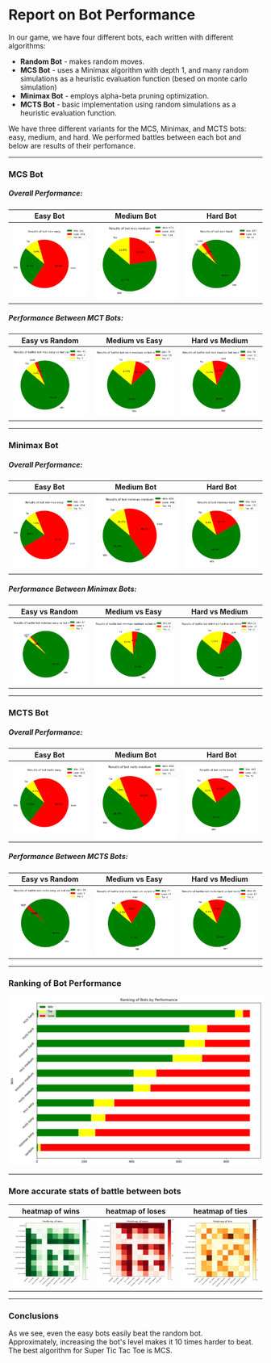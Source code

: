 # Report on Bot Performance

In our game, we have four different bots, each written with different algorithms:
* **Random Bot** - makes random moves.
* **MCS Bot** - uses a Minimax algorithm with depth 1, and many random simulations as a heuristic evaluation function (besed on monte carlo simulation)
* **Minimax Bot** - employs alpha-beta pruning optimization.
* **MCTS Bot** - basic implementation using random simulations as a heuristic evaluation function.

We have three different variants for the MCS, Minimax, and MCTS bots: easy, medium, and hard. We performed battles between each bot and below are results of their perfomance.

---

### MCS Bot

##### Overall Performance:
| Easy Bot | Medium Bot | Hard Bot | 
| --- | --- | --- | 
| ![image](data/charts/bot1results.png) | ![image](data/charts/bot2results.png) | ![image](data/charts/bot3results.png) |

##### Performance Between MCT Bots:
| Easy vs Random | Medium vs Easy | Hard vs Medium |
| --- | --- | ---|
| ![image](data/charts/battle1vs0.png) |![image](data/charts/battle2vs1.png) | ![image](data/charts/battle3vs2.png) |

---

### Minimax Bot

##### Overall Performance:
| Easy Bot | Medium Bot | Hard Bot | 
| --- | --- | --- | 
| ![image](data/charts/bot4results.png) | ![image](data/charts/bot5results.png) | ![image](data/charts/bot6results.png) |

##### Performance Between Minimax Bots:
| Easy vs Random | Medium vs Easy | Hard vs Medium |
| --- | --- | ---|
| ![image](data/charts/battle4vs0.png) |![image](data/charts/battle5vs4.png) | ![image](data/charts/battle6vs5.png) |

---

### MCTS Bot

##### Overall Performance:
| Easy Bot | Medium Bot | Hard Bot | 
| --- | --- | --- | 
| ![image](data/charts/bot7results.png) | ![image](data/charts/bot8results.png) | ![image](data/charts/bot9results.png) |

##### Performance Between MCTS Bots:
| Easy vs Random | Medium vs Easy | Hard vs Medium |
| --- | --- | ---|
| ![image](data/charts/battle7vs0.png) |![image](data/charts/battle8vs7.png) | ![image](data/charts/battle9vs8.png) |

---

### Ranking of Bot Performance 

![image](data/charts/ranking.png)

---

### More accurate stats of battle between bots

| heatmap of wins | heatmap of loses | heatmap of ties| 
| --- | --- | --- | 
| ![image](data/charts/heatmap_wins.png) | ![image](data/charts/heatmap_loses.png) | ![image](data/charts/heatmap_tie.png) |

---

### Conclusions

As we see, even the easy bots easily beat the random bot.\
Approximately, increasing the bot's level makes it 10 times harder to beat.\
The best algorithm for Super Tic Tac Toe is MCS.